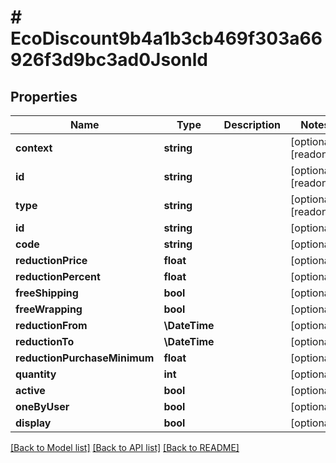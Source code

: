 # # EcoDiscount9b4a1b3cb469f303a66926f3d9bc3ad0Jsonld

## Properties

Name | Type | Description | Notes
------------ | ------------- | ------------- | -------------
**context** | **string** |  | [optional] [readonly]
**id** | **string** |  | [optional] [readonly]
**type** | **string** |  | [optional] [readonly]
**id** | **string** |  | [optional]
**code** | **string** |  | [optional]
**reductionPrice** | **float** |  | [optional]
**reductionPercent** | **float** |  | [optional]
**freeShipping** | **bool** |  | [optional]
**freeWrapping** | **bool** |  | [optional]
**reductionFrom** | **\DateTime** |  | [optional]
**reductionTo** | **\DateTime** |  | [optional]
**reductionPurchaseMinimum** | **float** |  | [optional]
**quantity** | **int** |  | [optional]
**active** | **bool** |  | [optional]
**oneByUser** | **bool** |  | [optional]
**display** | **bool** |  | [optional]

[[Back to Model list]](../../README.md#models) [[Back to API list]](../../README.md#endpoints) [[Back to README]](../../README.md)
